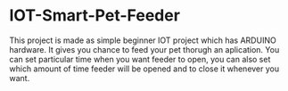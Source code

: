 # IOT-Smart-Pet-Feeder
This project is made as simple beginner IOT project which has ARDUINO hardware. It gives you chance to feed your pet thorugh an aplication.
You can set particular time when you want feeder to open, you can also set which amount of time feeder will be opened and to close it whenever you want. 
